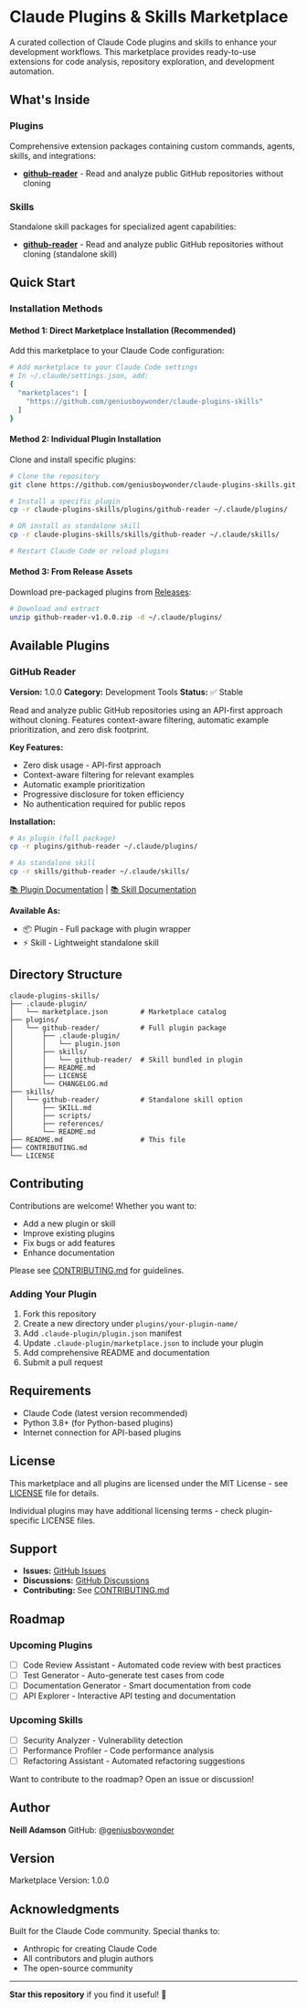 # Claude Plugins & Skills Marketplace

A curated collection of Claude Code plugins and skills to enhance your development workflows. This marketplace provides ready-to-use extensions for code analysis, repository exploration, and development automation.

## What's Inside

### Plugins

Comprehensive extension packages containing custom commands, agents, skills, and integrations:

- **[github-reader](./plugins/github-reader/)** - Read and analyze public GitHub repositories without cloning

### Skills

Standalone skill packages for specialized agent capabilities:

- **[github-reader](./skills/github-reader/)** - Read and analyze public GitHub repositories without cloning (standalone skill)

## Quick Start

### Installation Methods

#### Method 1: Direct Marketplace Installation (Recommended)

Add this marketplace to your Claude Code configuration:

```bash
# Add marketplace to your Claude Code settings
# In ~/.claude/settings.json, add:
{
  "marketplaces": [
    "https://github.com/geniusboywonder/claude-plugins-skills"
  ]
}
```

#### Method 2: Individual Plugin Installation

Clone and install specific plugins:

```bash
# Clone the repository
git clone https://github.com/geniusboywonder/claude-plugins-skills.git

# Install a specific plugin
cp -r claude-plugins-skills/plugins/github-reader ~/.claude/plugins/

# OR install as standalone skill
cp -r claude-plugins-skills/skills/github-reader ~/.claude/skills/

# Restart Claude Code or reload plugins
```

#### Method 3: From Release Assets

Download pre-packaged plugins from [Releases](https://github.com/geniusboywonder/claude-plugins-skills/releases):

```bash
# Download and extract
unzip github-reader-v1.0.0.zip -d ~/.claude/plugins/
```

## Available Plugins

### GitHub Reader

**Version:** 1.0.0
**Category:** Development Tools
**Status:** ✅ Stable

Read and analyze public GitHub repositories using an API-first approach without cloning. Features context-aware filtering, automatic example prioritization, and zero disk footprint.

**Key Features:**
- Zero disk usage - API-first approach
- Context-aware filtering for relevant examples
- Automatic example prioritization
- Progressive disclosure for token efficiency
- No authentication required for public repos

**Installation:**
```bash
# As plugin (full package)
cp -r plugins/github-reader ~/.claude/plugins/

# As standalone skill
cp -r skills/github-reader ~/.claude/skills/
```

[📚 Plugin Documentation](./plugins/github-reader/README.md) | [📚 Skill Documentation](./skills/github-reader/README.md)

**Available As:**
- 📦 Plugin - Full package with plugin wrapper
- ⚡ Skill - Lightweight standalone skill

## Directory Structure

```
claude-plugins-skills/
├── .claude-plugin/
│   └── marketplace.json        # Marketplace catalog
├── plugins/
│   └── github-reader/          # Full plugin package
│       ├── .claude-plugin/
│       │   └── plugin.json
│       ├── skills/
│       │   └── github-reader/  # Skill bundled in plugin
│       ├── README.md
│       ├── LICENSE
│       └── CHANGELOG.md
├── skills/
│   └── github-reader/          # Standalone skill option
│       ├── SKILL.md
│       ├── scripts/
│       ├── references/
│       └── README.md
├── README.md                   # This file
├── CONTRIBUTING.md
└── LICENSE
```

## Contributing

Contributions are welcome! Whether you want to:
- Add a new plugin or skill
- Improve existing plugins
- Fix bugs or add features
- Enhance documentation

Please see [CONTRIBUTING.md](./CONTRIBUTING.md) for guidelines.

### Adding Your Plugin

1. Fork this repository
2. Create a new directory under `plugins/your-plugin-name/`
3. Add `.claude-plugin/plugin.json` manifest
4. Update `.claude-plugin/marketplace.json` to include your plugin
5. Add comprehensive README and documentation
6. Submit a pull request

## Requirements

- Claude Code (latest version recommended)
- Python 3.8+ (for Python-based plugins)
- Internet connection for API-based plugins

## License

This marketplace and all plugins are licensed under the MIT License - see [LICENSE](LICENSE) file for details.

Individual plugins may have additional licensing terms - check plugin-specific LICENSE files.

## Support

- **Issues:** [GitHub Issues](https://github.com/geniusboywonder/claude-plugins-skills/issues)
- **Discussions:** [GitHub Discussions](https://github.com/geniusboywonder/claude-plugins-skills/discussions)
- **Contributing:** See [CONTRIBUTING.md](./CONTRIBUTING.md)

## Roadmap

### Upcoming Plugins
- [ ] Code Review Assistant - Automated code review with best practices
- [ ] Test Generator - Auto-generate test cases from code
- [ ] Documentation Generator - Smart documentation from code
- [ ] API Explorer - Interactive API testing and documentation

### Upcoming Skills
- [ ] Security Analyzer - Vulnerability detection
- [ ] Performance Profiler - Code performance analysis
- [ ] Refactoring Assistant - Automated refactoring suggestions

Want to contribute to the roadmap? Open an issue or discussion!

## Author

**Neill Adamson**
GitHub: [@geniusboywonder](https://github.com/geniusboywonder)

## Version

Marketplace Version: 1.0.0

## Acknowledgments

Built for the Claude Code community. Special thanks to:
- Anthropic for creating Claude Code
- All contributors and plugin authors
- The open-source community

---

**Star this repository** if you find it useful! 🌟
